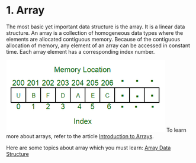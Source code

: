 # 1. Array
The most basic yet important data structure is the array. It is a linear data structure. 
An array is a collection of homogeneous data types where the elements are allocated contiguous memory. 
Because of the contiguous allocation of memory, any element of an array can be accessed in constant time. 
Each array element has a corresponding index number. 

![alt text](./images/array2.png "Array Data Structure")
To learn more about arrays, refer to the article [Introduction to Arrays](https://www.geeksforgeeks.org/introduction-to-arrays/).

Here are some topics about array which you must learn: 
[Array Data Structure](https://www.geeksforgeeks.org/array-data-structure)